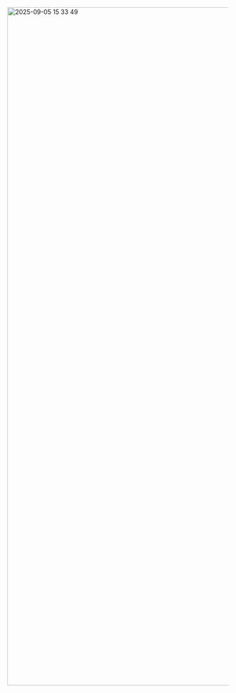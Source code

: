 <img width="3280" height="1544" alt="2025-09-05 15 33 49" src="https://github.com/user-attachments/assets/bb5d4e69-fa2b-4f0e-9fe8-704254898981" />
